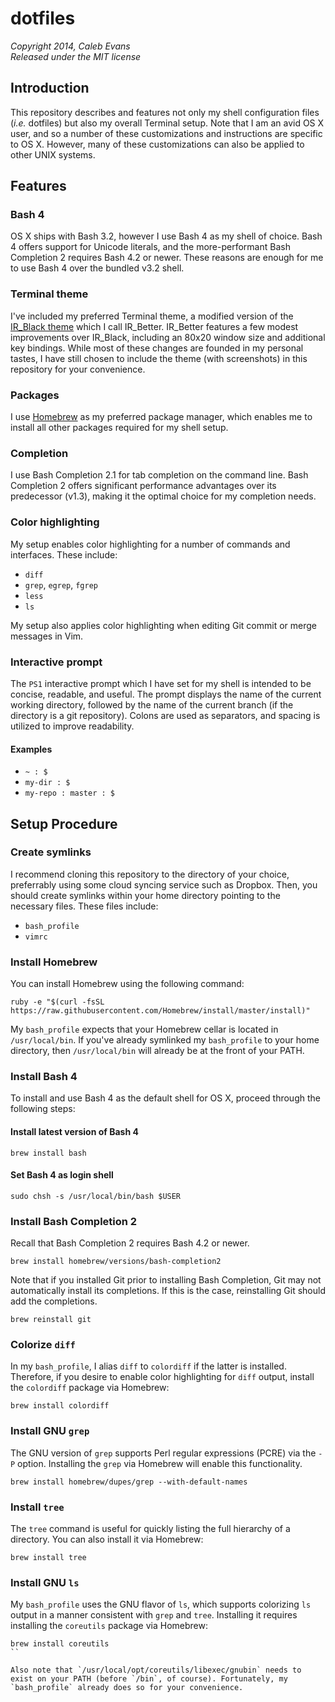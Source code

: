 # dotfiles
*Copyright 2014, Caleb Evans*  
*Released under the MIT license*

## Introduction

This repository describes and features not only my shell configuration files (*i.e.* dotfiles) but also my overall Terminal setup. Note that I am an avid OS X user, and so a number of these customizations and instructions are specific to OS X. However, many of these customizations can also be applied to other UNIX systems.

## Features

### Bash 4

OS X ships with Bash 3.2, however I use Bash 4 as my shell of choice. Bash 4 offers support for Unicode literals, and the more-performant Bash Completion 2 requires Bash 4.2 or newer. These reasons are enough for me to use Bash 4 over the bundled v3.2 shell.

### Terminal theme

I've included my preferred Terminal theme, a modified version of the [IR_Black theme](http://toddwerth.com/2011/07/21/the-original-ir_black-for-os-x-lion) which I call IR_Better. IR_Better features a few modest improvements over IR_Black, including an 80x20 window size and additional key bindings. While most of these changes are founded in my personal tastes, I have still chosen to include the theme (with screenshots) in this repository for your convenience.

### Packages

I use [Homebrew](http://brew.sh/) as my preferred package manager, which enables me to install all other packages required for my shell setup.

### Completion

I use Bash Completion 2.1 for tab completion on the command line. Bash Completion 2 offers significant performance advantages over its predecessor (v1.3), making it the optimal choice for my completion needs.

### Color highlighting

My setup enables color highlighting for a number of commands and interfaces. These include:

* `diff`
* `grep`, `egrep`, `fgrep`
* `less`
* `ls`

My setup also applies color highlighting when editing Git commit or merge messages in Vim.

### Interactive prompt

The `PS1` interactive prompt which I have set for my shell is intended to be concise, readable, and useful. The prompt displays the name of the current working directory, followed by the name of the current branch (if the directory is a git repository). Colons are used as separators, and spacing is utilized to improve readability.

#### Examples

* `~ : $`
* `my-dir : $`
* `my-repo : master : $`

## Setup Procedure

### Create symlinks

I recommend cloning this repository to the directory of your choice, preferrably using some cloud syncing service such as Dropbox. Then, you should create symlinks within your home directory pointing to the necessary files. These files include:

* `bash_profile`
* `vimrc`

### Install Homebrew

You can install Homebrew using the following command:

```
ruby -e "$(curl -fsSL https://raw.githubusercontent.com/Homebrew/install/master/install)"
```

My `bash_profile` expects that your Homebrew cellar is located in `/usr/local/bin`. If you've already symlinked my `bash_profile` to your home directory, then `/usr/local/bin` will already be at the front of your PATH.

### Install Bash 4

To install and use Bash 4 as the default shell for OS X, proceed through the following steps:

#### Install latest version of Bash 4

```
brew install bash
```

#### Set Bash 4 as login shell

```
sudo chsh -s /usr/local/bin/bash $USER
```

### Install Bash Completion 2

Recall that Bash Completion 2 requires Bash 4.2 or newer.

```
brew install homebrew/versions/bash-completion2
```

Note that if you installed Git prior to installing Bash Completion, Git may not automatically install its completions. If this is the case, reinstalling Git should add the completions.

```
brew reinstall git
```

### Colorize `diff`

In my `bash_profile`, I alias `diff` to `colordiff` if the latter is installed. Therefore, if you desire to enable color highlighting for `diff` output, install the `colordiff` package via Homebrew:

```
brew install colordiff
```

### Install GNU `grep`

The GNU version of `grep` supports Perl regular expressions (PCRE) via the `-P` option. Installing the `grep` via Homebrew will enable this functionality.

```
brew install homebrew/dupes/grep --with-default-names
```

### Install `tree`

The `tree` command is useful for quickly listing the full hierarchy of a directory. You can also install it via Homebrew:

```
brew install tree
```

### Install GNU `ls`

My `bash_profile` uses the GNU flavor of `ls`, which supports colorizing `ls` output in a manner consistent with `grep` and `tree`. Installing it requires installing the `coreutils` package via Homebrew:

```
brew install coreutils
``

Also note that `/usr/local/opt/coreutils/libexec/gnubin` needs to exist on your PATH (before `/bin`, of course). Fortunately, my `bash_profile` already does so for your convenience.
